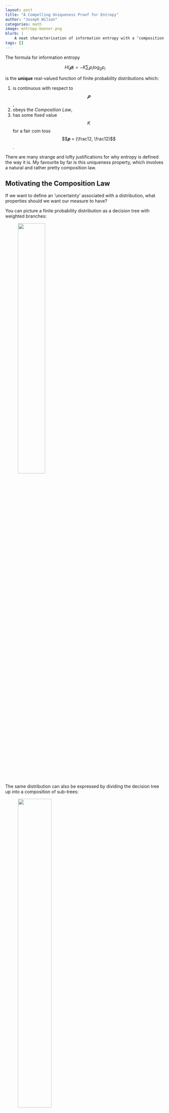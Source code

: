 ```yaml
---
layout: post
title: "A Compelling Uniqueness Proof for Entropy"
author: "Joseph Wilson"
categories: math
image: entropy-banner.png
blurb: |
    A neat characterisation of information entropy with a ‘composition law’, and a uniqueness proof.
tags: []
---
```


The formula for information entropy

$$
H(𝒑) = -K \sum_{i} p_i \log_2 p_i
$$

is the **unique** real-valued function of finite probability distributions which:

1. is continuous with respect to $$𝒑$$,
2. obeys the _Composition Law_,
3. has some fixed value $$K$$ for a fair coin toss $$𝒑 = (\frac12, \frac12)$$.

There are many strange and lofty justifications for why entropy is defined the way it is.
My favourite by far is this uniqueness property, which involves a natural and rather pretty composition law.

## Motivating the Composition Law

If we want to define an ‘uncertainty’ associated with a distribution, what properties should we want our measure to have?

You can picture a finite probability distribution as a decision tree with weighted branches:

<figure>
    <img src="{{ site.github.url }}/assets/img/entropy-fig-1.png" width="45%">
</figure>

The same distribution can also be expressed by dividing the decision tree up into a composition of sub-trees:

<figure>
    <img src="{{ site.github.url }}/assets/img/entropy-fig-2.png" width="50%">
</figure>

Notice that each final outcome still has the same overall probability — all we’ve done is added an extra step.

Since these two pictures represent the same scenario, **we want our uncertainty measure to be the same for both.**
But how do you measure the total uncertainty in the second picture? By taking a _weighted sum_ of the uncertainties of each sub-tree.



<!-- It makes sense that you would _add_ together the uncertainties of each sub-tree to obtain total uncertainty, but why a _weighted_ sum? -->
Why a weighted sum?
Consider what should happen when one of the branches’ probabilities goes to zero: the total uncertainty should not contain the uncertainty of the sub-tree beneath that branch, since it certainly never occurs.

For example, probability of $$\{5, 6\}$$ is $$.1$$ in the picture, so the total uncertainty contains only a small contribution from the green sub-tree.

Thus, our uncertainty measure $$H$$ should satisfy

<figure>
    <img src="{{ site.github.url }}/assets/img/entropy-eqn.png" style="height: 5ex;">
</figure>

where the probabilities on each branch are too small to draw, but are still there!

### Formally

You can codify this composition law more formally. Let

$$
\begin{aligned}
𝒑: Ω &→ [0, 1] \\
i &↦ p_i
\end{aligned}
$$

be a finite probability distribution satisfying $$\sum_{i ∈ Ω} p_i = 1$$. Let $$\sim$$ be some equivalence relation on $$Ω$$. Define the _quotient_ distribution

$$
\begin{aligned} 
𝒑/{\sim}: Ω/{\sim} &→ [0, 1] \\
[i] &↦ \textstyle\sum_{j \sim i} p_j
\end{aligned}
$$

where $$[i]$$ is the equivalence class of $$i$$, and define the _restricted_ distributions:

$$
\begin{aligned}
𝒑|_{[i]} : [i] &→ [0, 1] \\
j &↦ \frac{p_j}{\sum_{k \sim j} p_k}
\end{aligned}
$$

These fit into the example above where $$Ω = \{1, ..., 6\}$$ like so:

<figure>
    <img src="{{ site.github.url }}/assets/img/entropy-fig-3.png" width="90%">
</figure>

Expressed in this language, the composition law is

$$
H(𝒑) = H(𝒑/{\sim}) + \sum_{e ∈ Ω/{\sim}} (𝒑/{\sim})(e) \, H(𝒑|_e)
$$

where $$(𝒑/{\sim})(e) = \sum_{i ∈ e} p_i$$.


## Proof of Uniqueness

We will prove that any ‘uncertainty’ function $$H(𝒑) = H(p_1, ..., p_n)$$, satisfying

1. continuity
2. the composition law
3. $$H(\frac12, \frac12) = K$$ for a specified $$K$$

must be equal to the Shannon entropy

$$
H(𝒑) = -K \sum_{i} p_i \log_2 p_i
.$$

The proof is in three steps:

1. Show that $$H(𝒑)$$ is uniquely defined for all distributions $$𝒑$$ if it is uniquely defined for all _rational_ distributions $$𝒒 ∈ ℚ^n$$.
2. Show that $$H(𝒒)$$ is uniquely defined for all rational distributions $$𝒒$$ if the entropy of the uniform distribution

    $$U(n) ≔ H(\underbrace{\textstyle\frac1n, ..., \frac1n}_n)$$

    is uniquely defined for all $$n$$. 
3. Show that $$U(n)$$ is uniquely defined for all $$n$$ if we fix $$U(2) = K$$.

### Step 1.

This follows by the assumption of continuity. If $$𝒑 ∈ ℝ^n$$, then $$H(𝒑) ≔ \lim_i H(𝒒_i)$$ where the $$𝒒_i ∈ ℚ^n$$ are a sequence of rational distributions converging to $$𝒑$$.

### Step 2.

Let $$𝒒 ∈ ℚ^n$$ be a rational distribution, and let $$D$$ be the lowest common denominator of all the probabilities $$𝒒_i$$, so that

$$
𝒒 = (d_1/D, d_2/D, ..., d_n/D)
$$

where $$d_i$$ are non-negative integers.
Now consider the set $$Ω = \{1, 2, ..., D\}$$, and let $$𝒓(i) = 1/D$$ be the uniform distribution on $$Ω$$.
Define an equivalence relation $$\sim$$ which partitions $$Ω$$ into $$n$$ different sets $$\{e_1, e_2, ..., e_n\}$$, where the $$i$$th set contains $$d_i$$ elements.
The size of the $$i$$th equivalence group, as a fraction of the whole, is given by $$d_i/D = q_i$$, so the we have $$𝒓/{\sim} = 𝒒$$ by construction.

<figure>
    <img src="{{ site.github.url }}/assets/img/entropy-fig-4.png" width="100%">
</figure>

From the composition law, we have

$$
\begin{aligned}
H(𝒓) &= H(𝒓/{\sim}) + \sum_{i = 1}^n \frac{d_i}D \, H(𝒓|_{e_i}) \\
U(D) &= H(𝒒) + \sum_{i=1}^n \frac{d_i}D \, U(d_i)
\end{aligned}
$$

and so we have shown that $$H(𝒒) ≔ U(D) - \sum_{i=1}^n \frac{d_i}D \, U(d_i)$$ is uniquely defined by $$U(n)$$.


### Step 3.

We will now show that $$U(n)$$ is uniquely defined by $$U(2)$$ by showing that the only possible functions are

$$U(n) = K\log_2 n$$

where $$K$$ is a free parameter.

Consider a uniform distribution $$r$$ on $$\{1, 2, ..., nm\}$$ partitioned by $$\sim$$ into $$n$$ groups of $$m$$, so that the $$i$$th equivalence class is $$[ni] = \{ni, ni + 1, ni + m - 1\}$$.
Writing down the composition law for this partition yields

$$
\begin{aligned}
H(𝒓) &= H(𝒓/{\sim}) + \sum_{i = 1}^n \frac1n H(𝒓|_{[ni]}) \\
U(nm) &= U(n) + \sum_{i = 1}^n \frac1n U(m)
\end{aligned}
$$

and hence $$U(nm) = U(n) + U(m)$$, in turn implying $$U(1) = 0$$.
The only functions with these properties are multiples of the logarithm.
By choosing $$U(2) ≔ K$$, we fix $$U(n) = K\log_2 n$$.


This completes the proof!